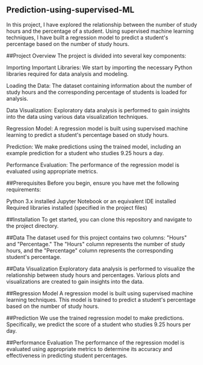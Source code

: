 ## Prediction-using-supervised-ML
In this project, I have explored the relationship between the number of study hours and the percentage of a student. Using supervised machine learning techniques, I have built a regression model to predict a student's percentage based on the number of study hours.

##Project Overview
The project is divided into several key components:

Importing Important Libraries: We start by importing the necessary Python libraries required for data analysis and modeling.

Loading the Data: The dataset containing information about the number of study hours and the corresponding percentage of students is loaded for analysis.

Data Visualization: Exploratory data analysis is performed to gain insights into the data using various data visualization techniques.

Regression Model: A regression model is built using supervised machine learning to predict a student's percentage based on study hours.

Prediction: We make predictions using the trained model, including an example prediction for a student who studies 9.25 hours a day.

Performance Evaluation: The performance of the regression model is evaluated using appropriate metrics.

##Prerequisites
Before you begin, ensure you have met the following requirements:

Python 3.x installed
Jupyter Notebook or an equivalent IDE installed
Required libraries installed (specified in the project files)

##Installation
To get started, you can clone this repository and navigate to the project directory.

##Data
The dataset used for this project contains two columns: "Hours" and "Percentage." The "Hours" column represents the number of study hours, and the "Percentage" column represents the corresponding student's percentage.

##Data Visualization
Exploratory data analysis is performed to visualize the relationship between study hours and percentages. Various plots and visualizations are created to gain insights into the data.

##Regression Model
A regression model is built using supervised machine learning techniques. This model is trained to predict a student's percentage based on the number of study hours.

##Prediction
We use the trained regression model to make predictions. Specifically, we predict the score of a student who studies 9.25 hours per day.

##Performance Evaluation
The performance of the regression model is evaluated using appropriate metrics to determine its accuracy and effectiveness in predicting student percentages.

